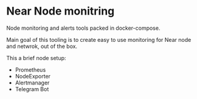 # Near Node monitring
Node monitoring and alerts tools packed in docker-compose.

Main goal of this tooling is to create easy to use monitoring for Near node and netwrok, out of the box.



This a brief node setup:
- Prometheus 
- NodeExporter
- Alertmanager 
- Telegram Bot
